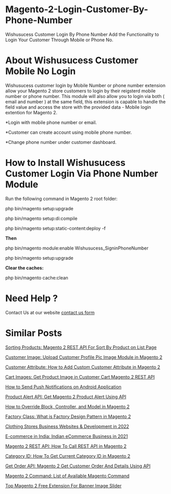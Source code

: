 # Magento-2-Login-Customer-By-Phone-Number
Wishusucess Customer Login By Phone Number Add the Functionality to Login Your Customer Through Mobile or Phone No.

# About Wishusucess Customer Mobile No Login
Wishusucess customer login by Mobile Number or phone number extension allow your Magento 2 store customers to login by their reigsterd mobile number or phone number. This module will also allow you to login via both ( email and number ) at the same field, this extension is capable to handle the field value and access the store with the provided data - Mobile login extention for Magento 2.

*Login with mobile phone number or email.

*Customer can create account using mobile phone number.

*Change phone number under customer dashboard.

# How to Install Wishusucess Customer Login Via Phone Number Module

Run the following command in Magento 2 root folder:

php bin/magento setup:upgrade

php bin/magento setup:di:compile

php bin/magento setup:static-content:deploy -f

**Then**

php bin/magento module:enable Wishusucess_SigninPhoneNumber

php bin/magento setup:upgrade

**Clear the caches:**

php bin/magento cache:clean


# Need Help ?

Contact Us at our website [contact us form](https://wishusucess.com/)


# Similar Posts

[Sorting Products: Magento 2 REST API For Sort By Product on List Page](http://www.wishusucess.com/how-to-sorting-products-using-magento2-rest-api/)

[Customer Image: Upload Customer Profile Pic Image Module in Magento 2](http://www.wishusucess.com/upload-customer-image-for-profile-pic-in-magento-2/)

[Customer Attribute: How to Add Custom Customer Attribute in Magento 2](http://www.wishusucess.com/how-to-create-custom-customer-attribute-in-magento-2/)

[Cart Images: Get Product Image in Customer Cart Magento 2 REST API](http://www.wishusucess.com/get-magento-2-customer-cart-images/)

[How to Send Push Notifications on Android Application](http://www.wishusucess.com/how-to-send-push-notifications-on-android-application/)

[Product Alert API: Get Magento 2 Product Alert Using API](http://www.wishusucess.com/magento-2-product-alert-api/)

[How to Override Block, Controller, and Model in Magento 2](http://www.wishusucess.com/how-to-override-block/)

[Factory Class: What is Factory Design Pattern in Magento 2](http://www.wishusucess.com/what-is-factory-class-in-magento-2/)

[Clothing Stores Business Websites & Development in 2022](http://www.wishusucess.com/clothing-stores-business-websites/)

[E-commerce in India: Indian eCommerce Business in 2021](http://www.wishusucess.com/e-commerce-in-india/)

[Magento 2 REST API: How To Call REST API in Magento 2](http://www.wishusucess.com/how-to-call-magento-2-rest-api/)

[Category ID: How To Get Current Category ID in Magento 2](http://www.wishusucess.com/how-to-get-current-category-id-in-magento-2/)

[Get Order API: Magento 2 Get Customer Order And Details Using API](http://www.wishusucess.com/magento-2-get-customer-orders-api/)

[Magento 2 Command: List of Available Magento Command](http://www.wishusucess.com/list-of-magento-2-command/)

[Top Magento 2 Free Extension For Banner Image Slider](http://www.wishusucess.com/magento-2-free-extension-for-banner-image-slider/)
